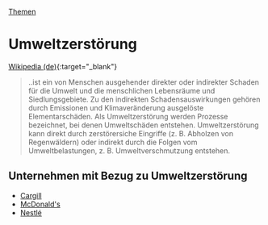 [Themen](../themen.html)   

# Umweltzerstörung

[Wikipedia (de)](https://de.wikipedia.org/wiki/Umweltschaden){:target="_blank"}   

> ..ist ein von Menschen ausgehender direkter oder indirekter Schaden für die Umwelt und die menschlichen Lebensräume und Siedlungsgebiete. Zu den indirekten Schadensauswirkungen gehören durch Emissionen und Klimaveränderung ausgelöste Elementarschäden.
Als Umweltzerstörung werden Prozesse bezeichnet, bei denen Umweltschäden entstehen. Umweltzerstörung kann direkt durch zerstörersiche Eingriffe (z. B. Abholzen von Regenwäldern) oder indirekt durch die Folgen vom Umweltbelastungen, z. B. Umweltverschmutzung entstehen.

## Unternehmen mit Bezug zu Umweltzerstörung
* [Cargill](../konzerne/cargill#umweltzerstoerung)
* [McDonald's](../konzerne/mcdonalds#umweltzerstoerung)
* [Nestlé](../konzerne/nestle#umweltzerstoerung)
